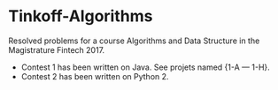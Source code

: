 # Tinkoff-Algorithms
Resolved problems for a course Algorithms and Data Structure in the Magistrature Fintech 2017.

* Contest 1 has been written on Java. See projets named {1-A — 1-H}.
* Contest 2 has been written on Python 2.

